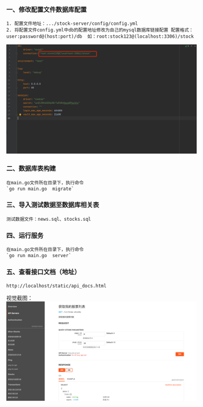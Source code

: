 ### 一、修改配置文件数据库配置
    1. 配置文件地址：.../stock-server/config/config.yml
    2. 将配置文件config.yml中db的配置地址修改为自己的mysql数据库链接配置 配置格式：user:password@(host:port)/db  如：root:stock123@(localhost:3306)/stock

![img_1.png](img_1.png)

### 二、数据库表构建
    在main.go文件所在目录下，执行命令
    `go run main.go  migrate`

### 三、导入测试数据至数据库相关表
    测试数据文件：news.sql、stocks.sql

### 四、运行服务
    在main.go文件所在目录下，执行命令
    `go run main.go  server`

### 五、查看接口文档（地址）

`http://localhost/static/api_docs.html`

视觉截图：
![img.png](img.png)
   



